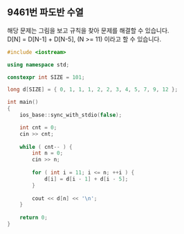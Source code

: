 9461번 파도반 수열
---------------

해당 문제는 그림을 보고 규칙을 찾아 문제를 해결할 수 있습니다.  
D[N] = D[N-1] + D[N-5], (N >= 11) 이라고 할 수 있습니다.

~~~ cpp
#include <iostream>

using namespace std;

constexpr int SIZE = 101;

long d[SIZE] = { 0, 1, 1, 1, 2, 2, 3, 4, 5, 7, 9, 12 };

int main()
{
    ios_base::sync_with_stdio(false);

    int cnt = 0;
    cin >> cnt;
    
    while ( cnt-- ) {
        int n = 0;
        cin >> n;
        
        for ( int i = 11; i <= n; ++i ) {
            d[i] = d[i - 1] + d[i - 5];
        }
        
        cout << d[n] << '\n';
    }
    
    return 0;
}
~~~